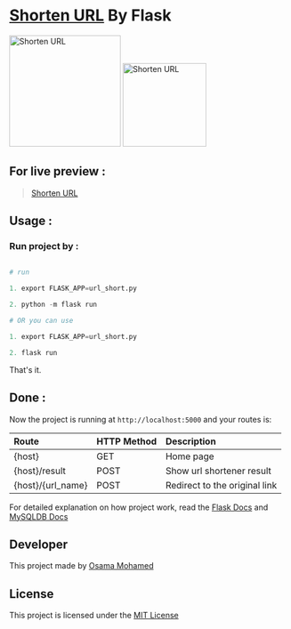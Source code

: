 # [Shorten URL](https://url-osama-mohamed.herokuapp.com) By Flask

[<img src="http://flask.pocoo.org/static/logo/flask.png" width="200" title="Shorten URL" >](https://url-osama-mohamed.herokuapp.com)
[<img src="https://www.mysql.com/common/logos/logo-mysql-170x115.png" width="150" title="Shorten URL" >](https://url-osama-mohamed.herokuapp.com)


## For live preview :
> [Shorten URL](https://url-osama-mohamed.herokuapp.com)


## Usage :
### Run project by :

``` python

# run 

1. export FLASK_APP=url_short.py

2. python -m flask run

# OR you can use

1. export FLASK_APP=url_short.py

2. flask run

```

That's it.

## Done :

Now the project is running at `http://localhost:5000` and your routes is:


| Route                                                      | HTTP Method 	   | Description                           	      |
|:-----------------------------------------------------------|:----------------|:---------------------------------------------|
| {host}       	                                             | GET       	     | Home page                                    |
| {host}/result       	                                     | POST       	   | Show url shortener result                    |
| {host}/{url_name}               	                         | POST       	   | Redirect to the original link                |


For detailed explanation on how project work, read the [Flask Docs](http://flask.pocoo.org/docs/0.12/) and [MySQLDB Docs](https://dev.mysql.com/doc/)

## Developer
This project made by [Osama Mohamed](https://www.facebook.com/osama.mohamed.ms)

## License
This project is licensed under the [MIT License](https://opensource.org/licenses/MIT)
